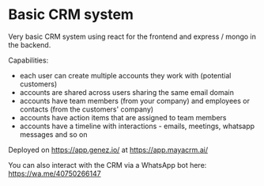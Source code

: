 # Basic CRM system

Very basic CRM system using react for the frontend and express / mongo in the backend.

Capabilities:
- each user can create multiple accounts they work with (potential customers)
- accounts are shared across users sharing the same email domain
- accounts have team members (from your company) and employees or contacts (from the customers' company)
- accounts have action items that are assigned to team members
- accounts have a timeline with interactions - emails, meetings, whatsapp messages and so on

Deployed on https://app.genez.io/ at https://app.mayacrm.ai/


You can also interact with the CRM via a WhatsApp bot here: https://wa.me/40750266147